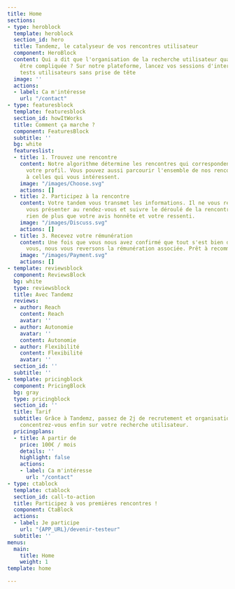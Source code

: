 ```yaml
---
title: Home
sections:
- type: heroblock
  template: heroblock
  section_id: hero
  title: Tandemz, le catalyseur de vos rencontres utilisateur
  component: HeroBlock
  content: Qui a dit que l'organisation de la recherche utilisateur qualitative devait
    être compliquée ? Sur notre plateforme, lancez vos sessions d'interviews et de
    tests utilisateurs sans prise de tête
  image: ''
  actions:
  - label: Ca m'intéresse
    url: "/contact"
- type: featuresblock
  template: featuresblock
  section_id: howItWorks
  title: Comment ça marche ?
  component: FeaturesBlock
  subtitle: ''
  bg: white
  featureslist:
  - title: 1. Trouvez une rencontre
    content: Notre algorithme détermine les rencontres qui correspondent le plus à
      votre profil. Vous pouvez aussi parcourir l'ensemble de nos rencontres et postuler
      à celles qui vous intéressent.
    image: "/images/Choose.svg"
    actions: []
  - title: 2. Participez à la rencontre
    content: Votre tandem vous transmet les informations. Il ne vous reste plus qu'à
      vous présenter au rendez-vous et suivre le déroulé de la rencontre. On ne recherche
      rien de plus que votre avis honnête et votre ressenti.
    image: "/images/Discuss.svg"
    actions: []
  - title: 3. Recevez votre rémunération
    content: Une fois que vous nous avez confirmé que tout s'est bien déroulé pour
      vous, nous vous reversons la rémunération associée. Prêt à recommencer?
    image: "/images/Payment.svg"
    actions: []
- template: reviewsblock
  component: ReviewsBlock
  bg: white
  type: reviewsblock
  title: Avec Tandemz
  reviews:
  - author: Reach
    content: Reach
    avatar: ''
  - author: Autonomie
    avatar: ''
    content: Autonomie
  - author: Flexibilité
    content: Flexibilité
    avatar: ''
  section_id: ''
  subtitle: ''
- template: pricingblock
  component: PricingBlock
  bg: gray
  type: pricingblock
  section_id: ''
  title: Tarif
  subtitle: Grâce à Tandemz, passez de 2j de recrutement et organisation à 1h, et
    concentrez-vous enfin sur votre recherche utilisateur.
  pricingplans:
  - title: A partir de
    price: 100€ / mois
    details: ''
    highlight: false
    actions:
    - label: Ca m'intéresse
      url: "/contact"
- type: ctablock
  template: ctablock
  section_id: call-to-action
  title: Participez à vos premières rencontres !
  component: CtaBlock
  actions:
  - label: Je participe
    url: "{APP_URL}/devenir-testeur"
  subtitle: ''
menus:
  main:
    title: Home
    weight: 1
template: home

---
```


